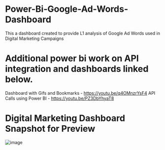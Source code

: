 # Power-Bi-Google-Ad-Words-Dashboard
This a dashboard created to provide L1 analysis of Google Ad Words used in Digital Marketing Campaigns

# Additional power bi work on API integration and dashboards linked below.
Dashboard with Gifs and Bookmarks - https://youtu.be/q4OMnzrYsF4
API Calls using Power BI - https://youtu.be/PZ3DbYhyaT8

# Digital Marketing Dashboard Snapshot for Preview

![image](https://user-images.githubusercontent.com/85121157/185850897-6b7487a8-a95c-44ca-8736-8b974e9149fe.png)
